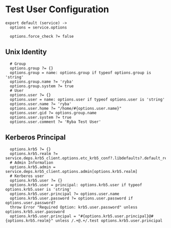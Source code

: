
# Test User Configuration

    export default (service) ->
      options = service.options

      options.force_check ?= false
      
## Unix Identity

      # Group
      options.group ?= {}
      options.group = name: options.group if typeof options.group is 'string'
      options.group.name ?= 'ryba'
      options.group.system ?= true
      # User
      options.user ?= {}
      options.user = name: options.user if typeof options.user is 'string'
      options.user.name ?= 'ryba'
      options.user.home ?= "/home/#{options.user.name}"
      options.user.gid ?= options.group.name
      options.user.system ?= true
      options.user.comment ?= 'Ryba Test User'

## Kerberos Principal

      options.krb5 ?= {}
      options.krb5.realm ?= service.deps.krb5_client.options.etc_krb5_conf?.libdefaults?.default_realm
      # Admin Information
      options.krb5.admin = service.deps.krb5_client.options.admin[options.krb5.realm]
      # Kerberos user
      options.krb5.user ?= {}
      options.krb5.user = principal: options.krb5.user if typeof options.krb5.user is 'string'
      options.krb5.user.principal ?= options.user.name
      options.krb5.user.password ?= options.user.password if options.user.password?
      throw Error "Required Option: krb5.user.password" unless options.krb5.user.password
      options.krb5.user.principal = "#{options.krb5.user.principal}@#{options.krb5.realm}" unless /.+@.+/.test options.krb5.user.principal
